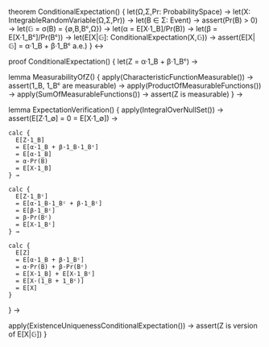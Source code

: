 theorem ConditionalExpectation() {
  let(Ω,Σ,Pr: ProbabilitySpace) →
  let(X: IntegrableRandomVariable(Ω,Σ,Pr)) →
  let(B ∈ Σ: Event) →
  assert(Pr(B) > 0) →
  let(𝔾 = σ(B) = {∅,B,Bᶜ,Ω}) →
  let(α = E[X·1_B]/Pr(B)) →
  let(β = E[X·1_Bᶜ]/Pr(Bᶜ)) →
  let(E[X|𝔾]: ConditionalExpectation(X,𝔾)) →
  assert(E[X|𝔾] = α·1_B + β·1_Bᶜ a.e.)
} ↔

proof ConditionalExpectation() {
  let(Z = α·1_B + β·1_Bᶜ) →
  
  lemma MeasurabilityOfZ() {
    apply(CharacteristicFunctionMeasurable()) →
    assert(1_B, 1_Bᶜ are measurable) →
    apply(ProductOfMeasurableFunctions()) →
    apply(SumOfMeasurableFunctions()) →
    assert(Z is measurable)
  } →

  lemma ExpectationVerification() {
    apply(IntegralOverNullSet()) →
    assert(E[Z·1_∅] = 0 = E[X·1_∅]) →
    
    calc {
      E[Z·1_B]
      = E[α·1_B + β·1_B·1_Bᶜ]
      = E[α·1_B]
      = α·Pr(B)
      = E[X·1_B]
    } →
    
    calc {
      E[Z·1_Bᶜ]
      = E[α·1_B·1_Bᶜ + β·1_Bᶜ]
      = E[β·1_Bᶜ]
      = β·Pr(Bᶜ)
      = E[X·1_Bᶜ]
    } →
    
    calc {
      E[Z]
      = E[α·1_B + β·1_Bᶜ]
      = α·Pr(B) + β·Pr(Bᶜ)
      = E[X·1_B] + E[X·1_Bᶜ]
      = E[X·(1_B + 1_Bᶜ)]
      = E[X]
    }
  } →
  
  apply(ExistenceUniquenessConditionalExpectation()) →
  assert(Z is version of E[X|𝔾])
}